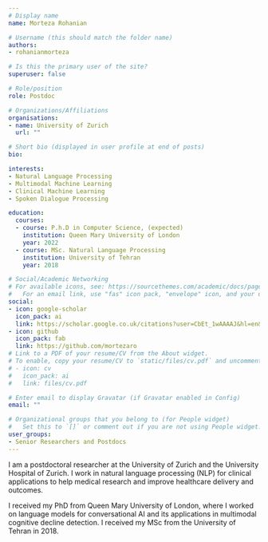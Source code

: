 ```yaml
---
# Display name
name: Morteza Rohanian

# Username (this should match the folder name)
authors:
- rohanianmorteza

# Is this the primary user of the site?
superuser: false

# Role/position
role: Postdoc

# Organizations/Affiliations
organisations:
- name: University of Zurich
  url: ""

# Short bio (displayed in user profile at end of posts)
bio: 

interests:
- Natural Language Processing
- Multimodal Machine Learning
- Clinical Machine Learning
- Spoken Dialogue Processing

education:
  courses:
  - course: P.h.D in Computer Science, (expected) 
    institution: Queen Mary University of London  
    year: 2022
  - course: MSc. Natural Language Processing
    institution: University of Tehran
    year: 2018

# Social/Academic Networking
# For available icons, see: https://sourcethemes.com/academic/docs/page-builder/#icons
#   For an email link, use "fas" icon pack, "envelope" icon, and your uzh email up to before the '@'.
social:
- icon: google-scholar
  icon_pack: ai
  link: https://scholar.google.co.uk/citations?user=CbEt_1wAAAAJ&hl=en&oi=ao
- icon: github
  icon_pack: fab
  link: https://github.com/mortezaro
# Link to a PDF of your resume/CV from the About widget.
# To enable, copy your resume/CV to `static/files/cv.pdf` and uncomment the lines below.
# - icon: cv
#   icon_pack: ai
#   link: files/cv.pdf

# Enter email to display Gravatar (if Gravatar enabled in Config)
email: ""

# Organizational groups that you belong to (for People widget)
#   Set this to `[]` or comment out if you are not using People widget.
user_groups:
- Senior Researchers and Postdocs
---
```


I am a postdoctoral researcher at the University of Zurich and the University Hospital of Zurich. I work in natural language processing (NLP) for clinical applications to help medical research and improve healthcare delivery and outcomes.

I received my PhD from Queen Mary University of London, where I worked on language models for conversational AI and its applications in multimodal cognitive decline detection. I received my MSc from the University of Tehran in 2018.

